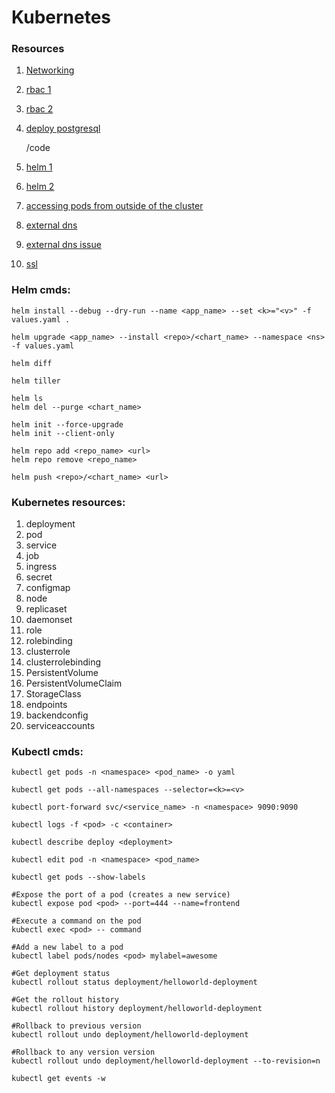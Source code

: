 # Kubernetes

### Resources

1. [Networking](https://sookocheff.com/post/kubernetes/understanding-kubernetes-networking-model/)
2. [rbac 1](https://medium.com/@lestrrat/configuring-rbac-for-your-kubernetes-service-accounts-c348b64eb242)
3. [rbac 2](https://medium.com/uptime-99/making-sense-of-kubernetes-rbac-and-iam-roles-on-gke-914131b01922)
4. [deploy postgresql](https://severalnines.com/blog/using-kubernetes-deploy-postgresql)

    /code

5. [helm 1](https://www.nclouds.com/blog/simplify-kubernetes-deployments-with-helm-part-1/)
6. [helm 2](https://www.nclouds.com/blog/simplify-kubernetes-deployments-helm-part-2/)
7. [accessing pods from outside of the cluster](http://alesnosek.com/blog/2017/02/14/accessing-kubernetes-pods-from-outside-of-the-cluster/)
8. [external dns](https://medium.com/@marekbartik/google-kubernetes-engine-with-external-dns-on-cloudflare-provider-24beb2a6b8fc)
9. [external dns issue](https://github.com/kubernetes-incubator/external-dns/issues/262)
10. [ssl](https://docs.bitnami.com/kubernetes/how-to/secure-kubernetes-services-with-ingress-tls-letsencrypt/)


### Helm cmds:

    helm install --debug --dry-run --name <app_name> --set <k>="<v>" -f values.yaml .
    
    helm upgrade <app_name> --install <repo>/<chart_name> --namespace <ns> -f values.yaml
    
    helm diff
    
    helm tiller
    
    helm ls
    helm del --purge <chart_name>
    
    helm init --force-upgrade
    helm init --client-only
    
    helm repo add <repo_name> <url>
    helm repo remove <repo_name>
    
    helm push <repo>/<chart_name> <url>

### Kubernetes resources:

1. deployment
2. pod
3. service
4. job
5. ingress
6. secret
7. configmap
8. node
9. replicaset
10. daemonset
11. role
12. rolebinding
13. clusterrole
14. clusterrolebinding
15. PersistentVolume
16. PersistentVolumeClaim
17. StorageClass
18. endpoints
19. backendconfig
20. serviceaccounts

### Kubectl cmds:

    kubectl get pods -n <namespace> <pod_name> -o yaml
    
    kubectl get pods --all-namespaces --selector=<k>=<v>
    
    kubectl port-forward svc/<service_name> -n <namespace> 9090:9090
    
    kubectl logs -f <pod> -c <container>
    
    kubectl describe deploy <deployment>
    
    kubectl edit pod -n <namespace> <pod_name>
    
    kubectl get pods --show-labels
    
    #Expose the port of a pod (creates a new service)
    kubectl expose pod <pod> --port=444 --name=frontend            
    
    #Execute a command on the pod
    kubectl exec <pod> -- command
    
    #Add a new label to a pod
    kubectl label pods/nodes <pod> mylabel=awesome  
    
    #Get deployment status
    kubectl rollout status deployment/helloworld-deployment     
    
    #Get the rollout history
    kubectl rollout history deployment/helloworld-deployment      
    
    #Rollback to previous version
    kubectl rollout undo deployment/helloworld-deployment  
    
    #Rollback to any version version       
    kubectl rollout undo deployment/helloworld-deployment --to-revision=n

    kubectl get events -w
